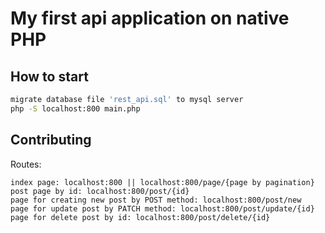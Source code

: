 # My first api application on native PHP

## How to start


```bash
migrate database file 'rest_api.sql' to mysql server
php -S localhost:800 main.php
```

## Contributing

Routes:
```
index page: localhost:800 || localhost:800/page/{page by pagination}
post page by id: localhost:800/post/{id}
page for creating new post by POST method: localhost:800/post/new
page for update post by PATCH method: localhost:800/post/update/{id}
page for delete post by id: localhost:800/post/delete/{id}
```
